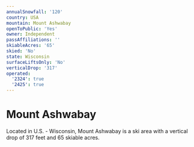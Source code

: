 ```yaml
---
annualSnowfall: '120'
country: USA
mountain: Mount Ashwabay
openToPublic: 'Yes'
owner: Independent
passAffiliations: ''
skiableAcres: '65'
skied: 'No'
state: Wisconsin
surfaceLiftsOnly: 'No'
verticalDrop: '317'
operated:
  '2324': true
  '2425': true
---
```



# Mount Ashwabay

Located in U.S. - Wisconsin, Mount Ashwabay is a ski area with a vertical drop of 317 feet and 65 skiable acres.
